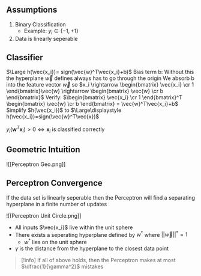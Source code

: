 ## Assumptions

1. Binary Classification 
	- Example: $y_i\in\{-1, +1\}$
2. Data is linearly seperable

## Classifier

$\Large h(\vec{x_i})= sign(\vec{w}^T\vec{x_i}+b)$
Bias term b: Without this the hyperplane $\vec{w}$ defines always has to go through the origin
We absorb b into the feature vector $\vec{w}$ so $x_i \rightarrow \begin{bmatrix} \vec{x_i} \cr 1 \end{bmatrix}\vec{w} \rightarrow \begin{bmatrix} \vec{w} \cr b \end{bmatrix}$ 
Verify: $\begin{bmatrix} \vec{x_i} \cr 1 \end{bmatrix}^T \begin{bmatrix} \vec{w} \cr b \end{bmatrix} = \vec{w}^T\vec{x_i}+b$
Simplify $h(\vec{x_i})$ to $\Large\displaystyle h(\vec{x_i})=sign(\vec{w}^T\vec{x})$

$y_i(\mathbf{w}^T \mathbf{x}_i) > 0 \Longleftrightarrow \mathbf{x}_i$ is classified correctly

## Geometric Intuition

![[Perceptron Geo.png]]

## Perceptron Convergence

If the data set is linearly seperable then the Perceptron will find a separating hyperplane in a finite number of updates

![[Perceptron Unit Circle.png]]

- All inputs $\vec{x_i}$ live within the unit sphere
- There exists a seperating hyperplane defined by $w^*$ where $||\vec{w}||^* =1$ 
	- $w^*$ lies on the unit sphere
- $\gamma$ is the distance from the hyperplane to the closest data point

> [!info] 
> If all of above holds, then the Perceptron makes at most $\dfrac{1}{\gamma^2}$ mistakes


